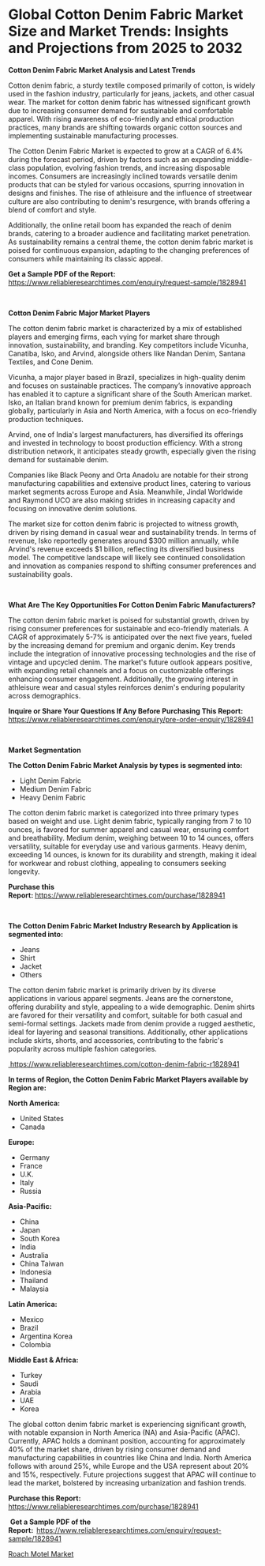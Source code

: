 <p><h1>Global Cotton Denim Fabric Market Size and Market Trends: Insights and Projections from 2025 to 2032</h1></p><p><strong>Cotton Denim Fabric Market Analysis and Latest Trends</strong></p>
<p><p>Cotton denim fabric, a sturdy textile composed primarily of cotton, is widely used in the fashion industry, particularly for jeans, jackets, and other casual wear. The market for cotton denim fabric has witnessed significant growth due to increasing consumer demand for sustainable and comfortable apparel. With rising awareness of eco-friendly and ethical production practices, many brands are shifting towards organic cotton sources and implementing sustainable manufacturing processes.</p><p>The Cotton Denim Fabric Market is expected to grow at a CAGR of 6.4% during the forecast period, driven by factors such as an expanding middle-class population, evolving fashion trends, and increasing disposable incomes. Consumers are increasingly inclined towards versatile denim products that can be styled for various occasions, spurring innovation in designs and finishes. The rise of athleisure and the influence of streetwear culture are also contributing to denim's resurgence, with brands offering a blend of comfort and style.</p><p>Additionally, the online retail boom has expanded the reach of denim brands, catering to a broader audience and facilitating market penetration. As sustainability remains a central theme, the cotton denim fabric market is poised for continuous expansion, adapting to the changing preferences of consumers while maintaining its classic appeal.</p></p>
<p><strong>Get a Sample PDF of the Report:&nbsp;</strong> <a href="https://www.reliableresearchtimes.com/enquiry/request-sample/1828941?utm_campaign=2183&utm_medium=2&utm_source=Github&utm_content=ia&utm_term=05022025&utm_id=cotton-denim-fabric">https://www.reliableresearchtimes.com/enquiry/request-sample/1828941</a></p>
<p>&nbsp;</p>
<p><strong>Cotton Denim Fabric Major Market Players</strong></p>
<p><p>The cotton denim fabric market is characterized by a mix of established players and emerging firms, each vying for market share through innovation, sustainability, and branding. Key competitors include Vicunha, Canatiba, Isko, and Arvind, alongside others like Nandan Denim, Santana Textiles, and Cone Denim.</p><p>Vicunha, a major player based in Brazil, specializes in high-quality denim and focuses on sustainable practices. The company’s innovative approach has enabled it to capture a significant share of the South American market. Isko, an Italian brand known for premium denim fabrics, is expanding globally, particularly in Asia and North America, with a focus on eco-friendly production techniques.</p><p>Arvind, one of India's largest manufacturers, has diversified its offerings and invested in technology to boost production efficiency. With a strong distribution network, it anticipates steady growth, especially given the rising demand for sustainable denim.</p><p>Companies like Black Peony and Orta Anadolu are notable for their strong manufacturing capabilities and extensive product lines, catering to various market segments across Europe and Asia. Meanwhile, Jindal Worldwide and Raymond UCO are also making strides in increasing capacity and focusing on innovative denim solutions.</p><p>The market size for cotton denim fabric is projected to witness growth, driven by rising demand in casual wear and sustainability trends. In terms of revenue, Isko reportedly generates around $300 million annually, while Arvind's revenue exceeds $1 billion, reflecting its diversified business model. The competitive landscape will likely see continued consolidation and innovation as companies respond to shifting consumer preferences and sustainability goals.</p></p>
<p>&nbsp;</p>
<p><strong>What Are The Key Opportunities For Cotton Denim Fabric Manufacturers?</strong></p>
<p><p>The cotton denim fabric market is poised for substantial growth, driven by rising consumer preferences for sustainable and eco-friendly materials. A CAGR of approximately 5-7% is anticipated over the next five years, fueled by the increasing demand for premium and organic denim. Key trends include the integration of innovative processing technologies and the rise of vintage and upcycled denim. The market's future outlook appears positive, with expanding retail channels and a focus on customizable offerings enhancing consumer engagement. Additionally, the growing interest in athleisure wear and casual styles reinforces denim's enduring popularity across demographics.</p></p>
<p><strong>Inquire or Share Your Questions If Any Before Purchasing This Report:</strong> <a href="https://www.reliableresearchtimes.com/enquiry/pre-order-enquiry/1828941?utm_campaign=2183&utm_medium=2&utm_source=Github&utm_content=ia&utm_term=05022025&utm_id=cotton-denim-fabric">https://www.reliableresearchtimes.com/enquiry/pre-order-enquiry/1828941</a></p>
<p>&nbsp;</p>
<p><strong>Market Segmentation</strong></p>
<p><strong>The Cotton Denim Fabric Market Analysis by types is segmented into:</strong></p>
<p><ul><li>Light Denim Fabric</li><li>Medium Denim Fabric</li><li>Heavy Denim Fabric</li></ul></p>
<p><p>The cotton denim fabric market is categorized into three primary types based on weight and use. Light denim fabric, typically ranging from 7 to 10 ounces, is favored for summer apparel and casual wear, ensuring comfort and breathability. Medium denim, weighing between 10 to 14 ounces, offers versatility, suitable for everyday use and various garments. Heavy denim, exceeding 14 ounces, is known for its durability and strength, making it ideal for workwear and robust clothing, appealing to consumers seeking longevity.</p></p>
<p><strong>Purchase this Report:&nbsp;</strong><a href="https://www.reliableresearchtimes.com/purchase/1828941?utm_campaign=2183&utm_medium=2&utm_source=Github&utm_content=ia&utm_term=05022025&utm_id=cotton-denim-fabric">https://www.reliableresearchtimes.com/purchase/1828941</a></p>
<p>&nbsp;</p>
<p><strong>The Cotton Denim Fabric Market Industry Research by Application is segmented into:</strong></p>
<p><ul><li>Jeans</li><li>Shirt</li><li>Jacket</li><li>Others</li></ul></p>
<p><p>The cotton denim fabric market is primarily driven by its diverse applications in various apparel segments. Jeans are the cornerstone, offering durability and style, appealing to a wide demographic. Denim shirts are favored for their versatility and comfort, suitable for both casual and semi-formal settings. Jackets made from denim provide a rugged aesthetic, ideal for layering and seasonal transitions. Additionally, other applications include skirts, shorts, and accessories, contributing to the fabric's popularity across multiple fashion categories.</p></p>
<p><a href="https://www.reliableresearchtimes.com/cotton-denim-fabric-r1828941?utm_campaign=2183&utm_medium=2&utm_source=Github&utm_content=ia&utm_term=05022025&utm_id=cotton-denim-fabric">&nbsp;https://www.reliableresearchtimes.com/cotton-denim-fabric-r1828941</a></p>
<p><strong>In terms of Region, the Cotton Denim Fabric Market Players available by Region are:</strong></p>
<p>
    <p> <strong> North America: </strong>
        <ul>
            <li>United States</li>
            <li>Canada</li>
        </ul>
        </p> 
    <p> <strong> Europe: </strong>
        <ul>
            <li>Germany</li>
            <li>France</li>
            <li>U.K.</li>
            <li>Italy</li>
            <li>Russia</li>
        </ul>
        </p> 
    <p> <strong> Asia-Pacific: </strong>
        <ul>
            <li>China</li>
            <li>Japan</li>
            <li>South Korea</li>
            <li>India</li>
            <li>Australia</li>
            <li>China Taiwan</li>
            <li>Indonesia</li>
            <li>Thailand</li>
            <li>Malaysia</li>
        </ul>
        </p> 
    <p> <strong> Latin America: </strong>
        <ul>
            <li>Mexico</li>
            <li>Brazil</li>
            <li>Argentina Korea</li>
            <li>Colombia</li>
        </ul>
        </p> 
    <p> <strong> Middle East & Africa: </strong>
        <ul>
            <li>Turkey</li>
            <li>Saudi</li>
            <li>Arabia</li>
            <li>UAE</li>
            <li>Korea</li>
        </ul>
    </p>
    </p>
<p><p>The global cotton denim fabric market is experiencing significant growth, with notable expansion in North America (NA) and Asia-Pacific (APAC). Currently, APAC holds a dominant position, accounting for approximately 40% of the market share, driven by rising consumer demand and manufacturing capabilities in countries like China and India. North America follows with around 25%, while Europe and the USA represent about 20% and 15%, respectively. Future projections suggest that APAC will continue to lead the market, bolstered by increasing urbanization and fashion trends.</p></p>
<p><strong>Purchase this Report: </strong><a href="https://www.reliableresearchtimes.com/purchase/1828941?utm_campaign=2183&utm_medium=2&utm_source=Github&utm_content=ia&utm_term=05022025&utm_id=cotton-denim-fabric">https://www.reliableresearchtimes.com/purchase/1828941</a></p>
<p>&nbsp;<strong>Get a Sample PDF of the Report:&nbsp;&nbsp;</strong><a href="https://www.reliableresearchtimes.com/enquiry/request-sample/1828941?utm_campaign=2183&utm_medium=2&utm_source=Github&utm_content=ia&utm_term=05022025&utm_id=cotton-denim-fabric">https://www.reliableresearchtimes.com/enquiry/request-sample/1828941</a></p>
<p><strong></strong></p>
<p><p><a href="https://github.com/SanjidaKhan901/Market-Research-Report-List-1/blob/main/roach-motel-market.md?utm_campaign=2183&utm_medium=2&utm_source=Github&utm_content=ia&utm_term=05022025&utm_id=cotton-denim-fabric">Roach Motel Market</a></p></p>